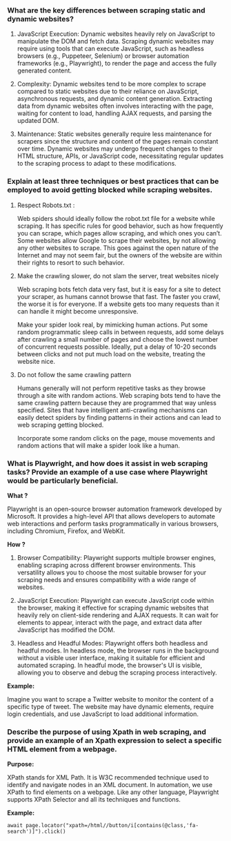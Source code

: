### What are the key differences between scraping static and dynamic websites?

1. JavaScript Execution: Dynamic websites heavily rely on JavaScript to manipulate the DOM and fetch data. Scraping dynamic websites may require using tools that can execute JavaScript, such as headless browsers (e.g., Puppeteer, Selenium) or browser automation frameworks (e.g., Playwright), to render the page and access the fully generated content.

2. Complexity: Dynamic websites tend to be more complex to scrape compared to static websites due to their reliance on JavaScript, asynchronous requests, and dynamic content generation. Extracting data from dynamic websites often involves interacting with the page, waiting for content to load, handling AJAX requests, and parsing the updated DOM.

3. Maintenance: Static websites generally require less maintenance for scrapers since the structure and content of the pages remain constant over time. Dynamic websites may undergo frequent changes to their HTML structure, APIs, or JavaScript code, necessitating regular updates to the scraping process to adapt to these modifications.

### Explain at least three techniques or best practices that can be employed to avoid getting blocked while scraping websites.

1. Respect Robots.txt :
   
    Web spiders should ideally follow the robot.txt file for a website while scraping. It has specific rules for good behavior, such as how frequently you can scrape, which pages allow scraping, and which ones you can’t. Some websites allow Google to scrape their websites, by not allowing any other websites to scrape. This goes against the open nature of the Internet and may not seem fair, but the owners of the website are within their rights to resort to such behavior. 

2. Make the crawling slower, do not slam the server, treat websites nicely


    Web scraping bots fetch data very fast, but it is easy for a site to detect your scraper, as humans cannot browse that fast. The faster you crawl, the worse it is for everyone. If a website gets too many requests than it can handle it might become unresponsive.

    Make your spider look real, by mimicking human actions. Put some random programmatic sleep calls in between requests, add some delays after crawling a small number of pages and choose the lowest number of concurrent requests possible. Ideally, put a delay of 10-20 seconds between clicks and not put much load on the website, treating the website nice.

3. Do not follow the same crawling pattern
   
    Humans generally will not perform repetitive tasks as they browse through a site with random actions. Web scraping bots tend to have the same crawling pattern because they are programmed that way unless specified. Sites that have intelligent anti-crawling mechanisms can easily detect spiders by finding patterns in their actions and can lead to web scraping getting blocked.

    Incorporate some random clicks on the page, mouse movements and random actions that will make a spider look like a human.


### What is Playwright, and how does it assist in web scraping tasks? Provide an example of a use case where Playwright would be particularly beneficial.

**What ?**

Playwright is an open-source browser automation framework developed by Microsoft. It provides a high-level API that allows developers to automate web interactions and perform tasks programmatically in various browsers, including Chromium, Firefox, and WebKit.

**How ?**
1. Browser Compatibility: Playwright supports multiple browser engines, enabling scraping across different browser environments. This versatility allows you to choose the most suitable browser for your scraping needs and ensures compatibility with a wide range of websites.

2. JavaScript Execution: Playwright can execute JavaScript code within the browser, making it effective for scraping dynamic websites that heavily rely on client-side rendering and AJAX requests. It can wait for elements to appear, interact with the page, and extract data after JavaScript has modified the DOM.

3. Headless and Headful Modes: Playwright offers both headless and headful modes. In headless mode, the browser runs in the background without a visible user interface, making it suitable for efficient and automated scraping. In headful mode, the browser's UI is visible, allowing you to observe and debug the scraping process interactively.

**Example:**

Imagine you want to scrape a Twitter website to monitor the content of a specific type of tweet. The website may have dynamic elements, require login credentials, and use JavaScript to load additional information.

### Describe the purpose of using Xpath in web scraping, and provide an example of an Xpath expression to select a specific HTML element from a webpage.

**Purpose:**

XPath stands for XML Path. It is W3C recommended technique used to identify and navigate nodes in an XML document. In automation, we use XPath to find elements on a webpage. Like any other language, Playwright supports XPath Selector and all its techniques and functions.

**Example:**
```
await page.locator("xpath=/html//button/i[contains(@class,'fa-search')]").click()

```